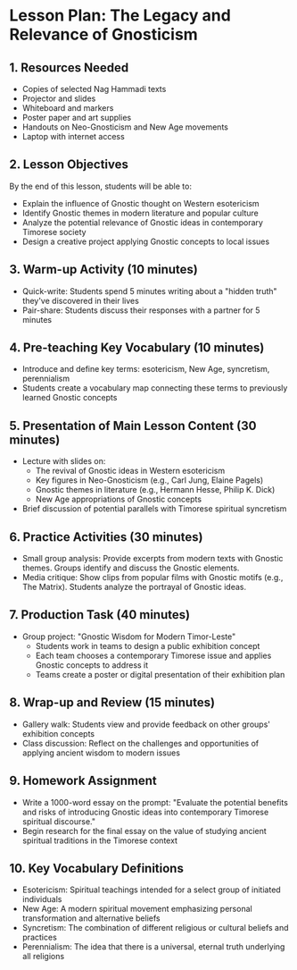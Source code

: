 # Lesson Plan: The Legacy and Relevance of Gnosticism

## 1. Resources Needed

- Copies of selected Nag Hammadi texts
- Projector and slides
- Whiteboard and markers
- Poster paper and art supplies
- Handouts on Neo-Gnosticism and New Age movements
- Laptop with internet access

## 2. Lesson Objectives

By the end of this lesson, students will be able to:
- Explain the influence of Gnostic thought on Western esotericism
- Identify Gnostic themes in modern literature and popular culture
- Analyze the potential relevance of Gnostic ideas in contemporary Timorese society
- Design a creative project applying Gnostic concepts to local issues

## 3. Warm-up Activity (10 minutes)

- Quick-write: Students spend 5 minutes writing about a "hidden truth" they've discovered in their lives
- Pair-share: Students discuss their responses with a partner for 5 minutes

## 4. Pre-teaching Key Vocabulary (10 minutes)

- Introduce and define key terms: esotericism, New Age, syncretism, perennialism
- Students create a vocabulary map connecting these terms to previously learned Gnostic concepts

## 5. Presentation of Main Lesson Content (30 minutes)

- Lecture with slides on:
  - The revival of Gnostic ideas in Western esotericism
  - Key figures in Neo-Gnosticism (e.g., Carl Jung, Elaine Pagels)
  - Gnostic themes in literature (e.g., Hermann Hesse, Philip K. Dick)
  - New Age appropriations of Gnostic concepts
- Brief discussion of potential parallels with Timorese spiritual syncretism

## 6. Practice Activities (30 minutes)

- Small group analysis: Provide excerpts from modern texts with Gnostic themes. Groups identify and discuss the Gnostic elements.
- Media critique: Show clips from popular films with Gnostic motifs (e.g., The Matrix). Students analyze the portrayal of Gnostic ideas.

## 7. Production Task (40 minutes)

- Group project: "Gnostic Wisdom for Modern Timor-Leste"
  - Students work in teams to design a public exhibition concept
  - Each team chooses a contemporary Timorese issue and applies Gnostic concepts to address it
  - Teams create a poster or digital presentation of their exhibition plan

## 8. Wrap-up and Review (15 minutes)

- Gallery walk: Students view and provide feedback on other groups' exhibition concepts
- Class discussion: Reflect on the challenges and opportunities of applying ancient wisdom to modern issues

## 9. Homework Assignment

- Write a 1000-word essay on the prompt: "Evaluate the potential benefits and risks of introducing Gnostic ideas into contemporary Timorese spiritual discourse."
- Begin research for the final essay on the value of studying ancient spiritual traditions in the Timorese context

## 10. Key Vocabulary Definitions

- Esotericism: Spiritual teachings intended for a select group of initiated individuals
- New Age: A modern spiritual movement emphasizing personal transformation and alternative beliefs
- Syncretism: The combination of different religious or cultural beliefs and practices
- Perennialism: The idea that there is a universal, eternal truth underlying all religions